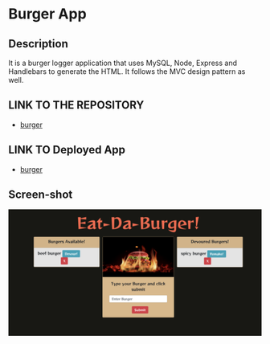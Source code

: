 # Burger App  



## Description

It is a burger logger application that uses MySQL, Node, Express and Handlebars to generate the HTML. It follows the MVC design pattern as well.

## LINK TO THE REPOSITORY

-  [burger](https://github.com/LShuqair/burger)


## LINK TO Deployed App

-  [burger]()


## Screen-shot
![burger screen shot](screenshot.png)


